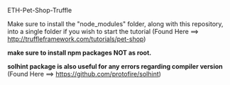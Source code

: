 ETH-Pet-Shop-Truffle

Make sure to install the "node_modules" folder, along with this repository, into a single folder if you wish to start the tutorial (Found Here ==> http://truffleframework.com/tutorials/pet-shop)

**make sure to install npm packages NOT as root.**

**solhint package is also useful for any errors regarding compiler version**
(Found Here ==> https://github.com/protofire/solhint)

